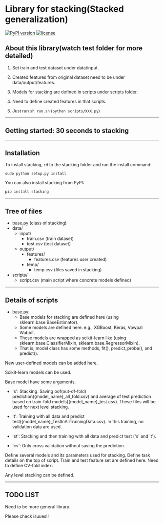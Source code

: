# Library for stacking(Stacked generalization)

[![PyPI version](https://badge.fury.io/py/stacking.svg)](https://badge.fury.io/py/stacking)
[![license](https://img.shields.io/github/license/mashape/apistatus.svg?maxAge=2592000)](https://github.com/ikki407/stacking/LICENSE)


## About this library(watch test folder for more detailed)

1. Set train and test dataset under data/input.

2. Created features from original dataset need to be under data/output/features.

3. Models for stacking are defined in scripts under scripts folder.

4. Need to define created features in that scripts.

5. Just run `sh run.sh` (`python scripts/XXX.py`)

------------------

## Getting started: 30 seconds to stacking

------------------

## Installation
To install stacking, `cd` to the stacking folder and run the install command:
```
sudo python setup.py install
```

You can also install stacking from PyPI:
```
pip install stacking
```


------------------



## Tree of files

- base.py (class of stacking)
- data/
  - input/
    - train.csv (train dataset)
    - test.csv (test dataset)
  - output/
    - features/
      - features.csv (features user created)
    - temp/
      - temp.csv (files saved in stacking)
- scripts/
  - script.csv (main script where concrete models defined)



------------------



## Details of scripts

- base.py: 
  - Base models for stacking are defined here (using sklearn.base.BaseEstimator).
  - Some models are defined here. e.g., XGBoost, Keras, Vowpal Wabbit.
  - These models are wrapped as scikit-learn like (using sklearn.base.ClassifierMixin, sklearn.base.RegressorMixin).
  - That is, model class has some methods, fit(), predict_proba(), and predict().

New user-defined models can be added here.

Scikit-learn models can be used.

Base model have some arguments.

- 's': Stacking. Saving oof(out-of-fold) prediction({model_name}_all_fold.csv) and average of test prediction based on train-fold models({model_name}_test.csv). These files will be used for next level stacking.

- 't': Training with all data and predict test({model_name}_TestInAllTrainingData.csv). In this training, no validation data are used.

- 'st': Stacking and then training with all data and predict test ('s' and 't').

- 'cv': Only cross validation without saving the prediction.


Define several models and its parameters used for stacking.
Define task details on the top of script.
Train and test feature set are defined here. 
Need to define CV-fold index.

Any level stacking can be defined.


------------------


## TODO LIST

Need to be more general library.

Please check isuues!!

